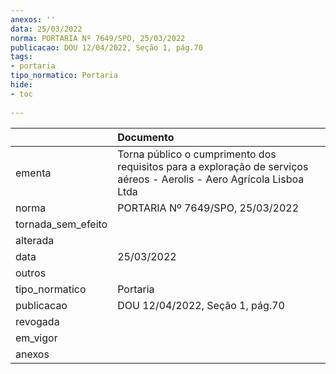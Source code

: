 ```yaml
---
anexos: ''
data: 25/03/2022
norma: PORTARIA Nº 7649/SPO, 25/03/2022
publicacao: DOU 12/04/2022, Seção 1, pág.70
tags:
- portaria
tipo_normatico: Portaria
hide: 
- toc 
 
---
```


|                    | Documento                                                                                                             |
|:-------------------|:----------------------------------------------------------------------------------------------------------------------|
| ementa             | Torna público o cumprimento dos requisitos para a exploração de serviços aéreos - Aerolis - Aero Agrícola Lisboa Ltda |
| norma              | PORTARIA Nº 7649/SPO, 25/03/2022                                                                                      |
| tornada_sem_efeito |                                                                                                                       |
| alterada           |                                                                                                                       |
| data               | 25/03/2022                                                                                                            |
| outros             |                                                                                                                       |
| tipo_normatico     | Portaria                                                                                                              |
| publicacao         | DOU 12/04/2022, Seção 1, pág.70                                                                                       |
| revogada           |                                                                                                                       |
| em_vigor           |                                                                                                                       |
| anexos             |                                                                                                                       |